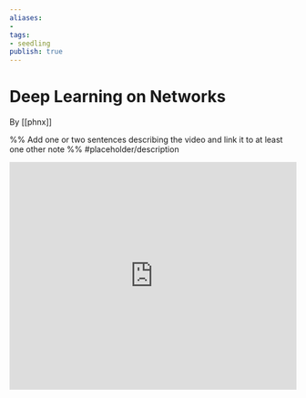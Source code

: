 ```yaml
---
aliases: 
- 
tags:
- seedling
publish: true
---
```


# Deep Learning on Networks

By [[phnx]]

%% Add one or two sentences describing the video and link it to at least one other note %%
#placeholder/description 

<iframe width="100%" height="400px" src="https://www.youtube.com/embed/jZMbzrDhQSo" title="YouTube video player" frameborder="0" allow="accelerometer; autoplay; clipboard-write; encrypted-media; gyroscope; picture-in-picture" allowfullscreen></iframe>